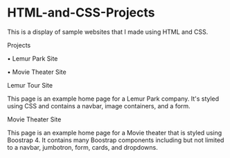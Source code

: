 # HTML-and-CSS-Projects
This is a display of sample websites that I made using HTML and CSS.

Projects

• Lemur Park Site

• Movie Theater Site

Lemur Tour Site

This page is an example home page for a Lemur Park company. It's styled using CSS and contains a navbar, image containers, and a form.

Movie Theater Site

This page is an example home page for a Movie theater that is styled using Boostrap 4. It contains many Boostrap components including but not limited to a navbar, jumbotron, form, cards, and dropdowns.
